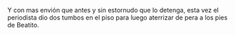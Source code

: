 Y con mas envión que antes y sin estornudo que lo detenga, esta vez el periodista
dio dos tumbos en el piso para luego aterrizar de pera a los pies de Beatito.
